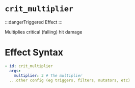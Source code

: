 # `crit_multiplier`
:::dangerTriggered Effect
:::

Multiplies critical (falling) hit damage

# Effect Syntax
```yaml
- id: crit_multiplier
  args:
    multiplier: 3 # The multiplier
  ...other config (eg triggers, filters, mutators, etc)
```